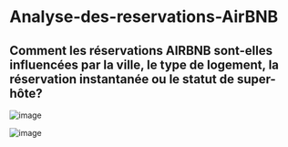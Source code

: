 # Analyse-des-reservations-AirBNB

## Comment les réservations AIRBNB sont-elles influencées par la ville, le type de logement, la réservation instantanée ou le statut de super-hôte?

![image](https://user-images.githubusercontent.com/104759495/180656132-77a64384-fbb4-4bfd-a6d5-aadc005b95b1.png)



![image](https://user-images.githubusercontent.com/104759495/180656148-fb32e54c-0ab9-477b-9fbf-9e6f613b2c9c.png)

